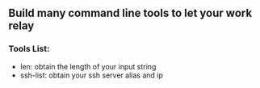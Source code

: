 ## Build many command line tools to let your work relay

### Tools List:

- len: obtain the length of your input string
- ssh-list: obtain your ssh server alias and ip

